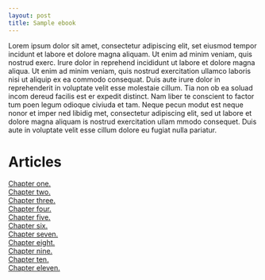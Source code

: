 ```yaml
---
layout: post
title: Sample ebook
---
```



Lorem ipsum dolor sit amet, consectetur adipiscing elit, set eiusmod tempor incidunt et labore et dolore magna aliquam. Ut enim ad minim veniam, quis nostrud exerc. Irure dolor in reprehend incididunt ut labore et dolore magna aliqua. Ut enim ad minim veniam, quis nostrud exercitation ullamco laboris nisi ut aliquip ex ea commodo consequat. Duis aute irure dolor in reprehenderit in voluptate velit esse molestaie cillum. Tia non ob ea soluad incom dereud facilis est er expedit distinct. Nam liber te conscient to factor tum poen legum odioque civiuda et tam. Neque pecun modut est neque nonor et imper ned libidig met, consectetur adipiscing elit, sed ut labore et dolore magna aliquam is nostrud exercitation ullam mmodo consequet. Duis aute in voluptate velit esse cillum dolore eu fugiat nulla pariatur. 

# Articles #

[Chapter one.][art1]  
[Chapter two.][art2]  
[Chapter three.][art3]  
[Chapter four.][art4]  
[Chapter five.][art5]  
[Chapter six.][art6]  
[Chapter seven.][art7]  
[Chapter eight.][art8]  
[Chapter nine.][art9]  
[Chapter ten.][art10]  
[Chapter eleven.][art11]  

[art1]: chapter1.html
[art2]: chapter2.html
[art3]: chapter3.html
[art4]: chapter4.html
[art5]: chapter5.html
[art6]: chapter6.html
[art7]: chapter7.html
[art8]: chapter8.html
[art9]: chapter9.html
[art10]: chapter10.html
[art11]: chapter11.html
